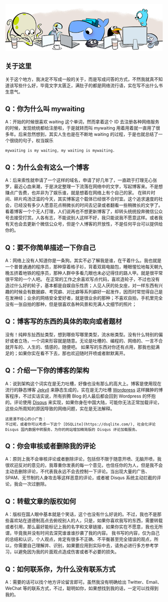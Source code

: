



![](/media/about/dockercraft-contribute.png "dockercraft contribute")

## 关于这里
关于这个地方，我决定不写成一般的关于，而是写成问答的方式，不然我就真不知道该写些什么好，毕竟文字太匮乏，满肚子的都是网络流行语，实在写不出什么书生意气。


## Q：你为什么叫 mywaiting
A：开始的时候很喜欢 waiting 这个单词，然而拿着这个 ID 去注册各种网络服务的时候，发现统统都给注册啦，于是就转而叫 mywaiting 用着用着就一直用了很多年。后来忽然想到，其实人生也是在不断地 waiting 的过程，于是也就总结了一个很绕的句子，权当娱乐

    mywaiting is my waiting, my waiting is mywaiting.


## Q：为什么会有这么一个博客
A：后来索性就申请了一个这样的域名，申请了好几年了，一直疏于打理无心张罗，最近心血来潮，于是决定整理一下流落在网络中的文字，写起博客来。不是想赚点广告费，也并非为了娱乐谁，就是想着在网络上有个自己的家。
在碎片时间、碎片鸡汤泛滥的今天，其实博客这个载体已经很不合时宜。这个追求速度的社会，已经没有多少人愿意花点稍微长的时间去记录或者翻看一些稍微长的文字了。看着博客一个个无人打理，人们说再也不想更新博客了，却转头统统投奔微信公众号去接受打赏。人各有志，不能说别人这样不好，我只能说我不愿意这样。或者我有天也会去更新个微信公众号，但是个人博客的开放性，不是任何平台可以提供给你的。

## Q：要不你简单描述一下你自己
A：网络上没有人知道你是一条狗。其实不必了解我是谁，在干着什么。我也就是一个普普通通的程序员，那种穿着格子衫，背着双肩电脑包，睡眼惺忪地每天朝九晚五挤着地铁的程序员，那种人群中多看几眼也未必记得住的路人甲。就是很平常很平常的一个人吧。
在正常的工作之余喜欢写点代码，喜欢造轮子，不过也没有造过什么好的轮子，基本都是自娱自乐性质；人见人厌的处女座，对一样东西有兴趣的时候会有数据癖、考究癖、对比癖等系列癖好一起发作，因而时常觉得自己是在发神经；业余的网络安全爱好者，就是很业余的那种；不喜欢自拍，手机里完全没有一张自拍的那种，但是很喜欢各种风景和充满人文细节的照片；

## Q：博客写的东西的具体的取向或者题材
没有！纯粹东扯西扯类型，想到哪些写哪里类型，流水帐类型。没有什么特别的偏好或者立场，一个词来形容就是随意。无论是吐槽的、编程的、网络的、一言不合就开车的、人生的、情感的，随便吧。
如果写的东西对你还有点用，那我也挺满足的；如果你实在看不下去，那也欢迎随时开喷或者默默离开。

## Q：介绍一下你的博客的架构
A：说到架构这个词实在是无力吐槽，好像也没有那么的高大上。博客是使用现在流行的静态博客 [Jekyll](https://jekyllrb.com/) 来静态生成的，实在是无力吐槽 [Wordpress](https://wordpress.org/) 这样臃肿的博客程序，不过实话实说，所有折腾 Blog 的人最后都会回到 Wordpress 的怀抱的。评论使用 [Disqus](https://disqus.com/) 来实现，如果你身在中国大陆，可能你无法正常加载评论，这些众所周知的原因导致的网络问题，实在是无法解释。

    这是漫不经心的小广告：
    不过呢，或者你可以考虑一下这个 [DSQLite](https://dsqlite.com/), 社会化评论 Disqus 国内数据中转服务，为你的网站增加精简版的 Disqus 评论加载服务。


## Q：你会审核或者删除我的评论
A：原则上我不会审核评论或者删除评论，包括但不限于随意开喷、无脑开喷，我很欢迎反对的意见的，我尊重你发表的每一个意见，也信任你的为人，但是我不会主动去删除评论，不代表我永远不会去控制一下评论。当出现大量的广告、SPAM、无节制的人身攻击等这样恶意的评论，或者被 Disqus 系统主动拦截的评论，我会一次过删除。

## Q：转载文章的版权如何
A：版权在国人眼中基本就是个笑话，这个也没有什么好说的。不过，我也不是那些喜欢站在道德制高点去俯视别人的人，只是，如果你喜欢我写的东西，需要转载或者引用，那么最好能标记上我的名字和文章链接，如果你实在不愿意，我也无所谓，毕竟我并没有时间去深究谁谁谁抄袭了我的内容。
我书写的内容，仅为自己的总结和认识，个人观点，肯定有很多不正确、不平衡甚至完全错误的观点，所以，你需要自己理解并、识别，如果要应用到实际中去，请务必进行多方参考学习，以避免因为我的片面观点造成伤害或者不必要的损失。

## Q：如何联系你，为什么没有联系方式
A：需要的话可以找个地方评论留言即可。虽然我没有明确给出 Twitter、Email、WeChat 等的联系方式，不过，聪明如你，如果想找到我的话，一定可以找得到我的。